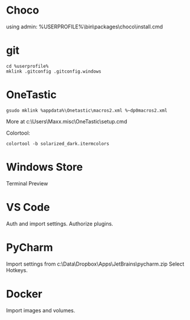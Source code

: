 

# Choco

using admin:
%USERPROFILE%\bin\packages\choco\install.cmd

# git

```console
cd %userprofile%
mklink .gitconfig .gitconfig.windows
```

# OneTastic

```
gsudo mklink %appdata%\Onetastic\macros2.xml %~dp0macros2.xml
```
More at c:\Users\Maxx\.misc\OneTastic\setup.cmd


Colortool:
```console
colortool -b solarized_dark.itermcolors
```

# Windows Store

Terminal Preview

# VS Code

Auth and import settings.
Authorize plugins.

# PyCharm

Import settings from c:\Data\Dropbox\Apps\JetBrains\pycharm.zip
Select Hotkeys.

# Docker

Import images and volumes.

